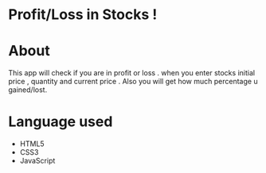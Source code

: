 # Profit/Loss in Stocks !
# About 
 This app will check if you are in profit or loss  . when you enter stocks initial price , quantity and current price . Also you will get how much percentage u gained/lost.
 
# Language used 
 - HTML5
 - CSS3
 - JavaScript
